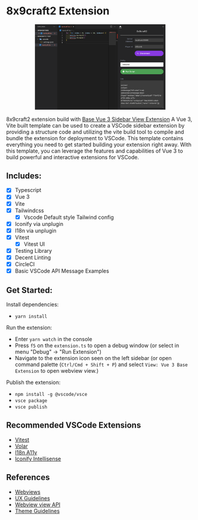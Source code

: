 # 8x9craft2 Extension

<p align="center">
  <img src="./Screenshot.png" width="350" alt="Screenshot of 8x9craft2">
</p>

8x9craft2 extension build with [Base Vue 3 Sidebar View Extension](https://github.com/joesobo/Vue3BaseExtension)
A Vue 3, Vite built template can be used to create a VSCode sidebar extension by providing a structure code and utilizing the vite build tool to compile and bundle the extension for deployment to VSCode. This template contains everything you need to get started building your extension right away. With this template, you can leverage the features and capabilities of Vue 3 to build powerful and interactive extensions for VSCode.

## Includes:

- [x] Typescript
- [x] Vue 3
- [x] Vite
- [x] Tailwindcss
  - [x] Vscode Default style Tailwind config
- [x] Iconify via unplugin
- [x] I18n via unplugin
- [x] Vitest
  - [x] Vitest UI
- [x] Testing Library
- [x] Decent Linting
- [x] CircleCI
- [x] Basic VSCode API Message Examples

## Get Started:

Install dependencies:

- `yarn install`

Run the extension:

- Enter `yarn watch` in the console
- Press `f5` on the `extension.ts` to open a debug window (or select in menu "Debug" -> "Run Extension")
- Navigate to the extension icon seen on the left sidebar (or open command palette (`Ctrl/Cmd + Shift + P`) and select `View: Vue 3 Base Extension` to open webview view.)

Publish the extension:

- `npm install -g @vscode/vsce`
- `vsce package`
- `vsce publish`

## Recommended VSCode Extensions

- [Vitest](https://marketplace.visualstudio.com/items?itemName=ZixuanChen.vitest-explorer)
- [Volar](https://marketplace.visualstudio.com/items?itemName=Vue.volar)
- [I18n A11y](https://marketplace.visualstudio.com/items?itemName=Lokalise.i18n-ally)
- [Iconify Intellisense](https://marketplace.visualstudio.com/items?itemName=antfu.iconify)

## References

- [Webviews](https://code.visualstudio.com/api/extension-guides/webview)
- [UX Guidelines](https://code.visualstudio.com/api/ux-guidelines/overview)
- [Webview view API](https://code.visualstudio.com/api/references/vscode-api#WebviewView)
- [Theme Guidelines](https://code.visualstudio.com/api/references/theme-color)
